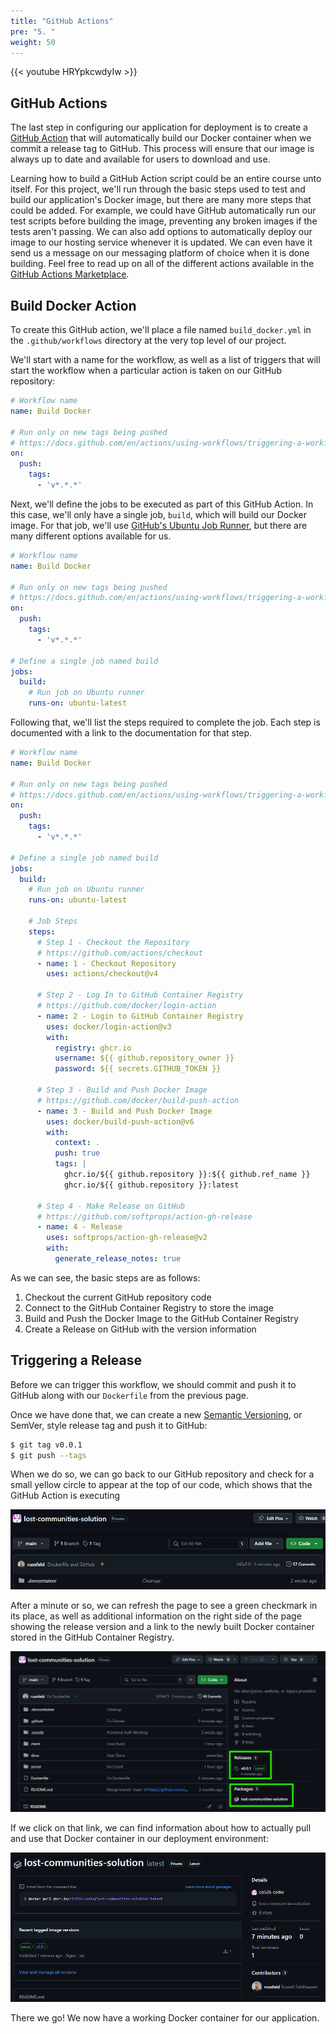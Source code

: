 ```yaml
---
title: "GitHub Actions"
pre: "5. "
weight: 50
---
```


{{< youtube HRYpkcwdyIw >}}

## GitHub Actions

The last step in configuring our application for deployment is to create a [GitHub Action](https://github.com/features/actions) that will automatically build our Docker container when we commit a release tag to GitHub. This process will ensure that our image is always up to date and available for users to download and use.

Learning how to build a GitHub Action script could be an entire course unto itself. For this project, we'll run through the basic steps used to test and build our application's Docker image, but there are many more steps that could be added. For example, we could have GitHub automatically run our test scripts before building the image, preventing any broken images if the tests aren't passing. We can also add options to automatically deploy our image to our hosting service whenever it is updated. We can even have it send us a message on our messaging platform of choice when it is done building. Feel free to read up on all of the different actions available in the [GitHub Actions Marketplace](https://github.com/marketplace?type=actions).

## Build Docker Action

To create this GitHub action, we'll place a file named `build_docker.yml` in the `.github/workflows` directory at the very top level of our project.

We'll start with a name for the workflow, as well as a list of triggers that will start the workflow when a particular action is taken on our GitHub repository:

```yml {title=".github/workflows/build_docker.yml"}
# Workflow name
name: Build Docker

# Run only on new tags being pushed
# https://docs.github.com/en/actions/using-workflows/triggering-a-workflow
on:
  push:
    tags:
      - 'v*.*.*'
```

Next, we'll define the jobs to be executed as part of this GitHub Action. In this case, we'll only have a single job, `build`, which will build our Docker image. For that job, we'll use [GitHub's Ubuntu Job Runner](https://docs.github.com/en/actions/using-github-hosted-runners/using-github-hosted-runners/about-github-hosted-runners), but there are many different options available for us. 

```yml {title=".github/workflows/build_docker.yml"}
# Workflow name
name: Build Docker

# Run only on new tags being pushed
# https://docs.github.com/en/actions/using-workflows/triggering-a-workflow
on:
  push:
    tags:
      - 'v*.*.*'

# Define a single job named build
jobs:
  build:
    # Run job on Ubuntu runner
    runs-on: ubuntu-latest
```

Following that, we'll list the steps required to complete the job. Each step is documented with a link to the documentation for that step.

```yml {title=".github/workflows/build_docker.yml"}
# Workflow name
name: Build Docker

# Run only on new tags being pushed
# https://docs.github.com/en/actions/using-workflows/triggering-a-workflow
on:
  push:
    tags:
      - 'v*.*.*'

# Define a single job named build
jobs:
  build:
    # Run job on Ubuntu runner
    runs-on: ubuntu-latest

    # Job Steps
    steps:
      # Step 1 - Checkout the Repository
      # https://github.com/actions/checkout
      - name: 1 - Checkout Repository
        uses: actions/checkout@v4

      # Step 2 - Log In to GitHub Container Registry
      # https://github.com/docker/login-action
      - name: 2 - Login to GitHub Container Registry
        uses: docker/login-action@v3
        with:
          registry: ghcr.io
          username: ${{ github.repository_owner }}
          password: ${{ secrets.GITHUB_TOKEN }}
      
      # Step 3 - Build and Push Docker Image
      # https://github.com/docker/build-push-action
      - name: 3 - Build and Push Docker Image
        uses: docker/build-push-action@v6
        with:
          context: .
          push: true
          tags: |
            ghcr.io/${{ github.repository }}:${{ github.ref_name }}
            ghcr.io/${{ github.repository }}:latest

      # Step 4 - Make Release on GitHub
      # https://github.com/softprops/action-gh-release
      - name: 4 - Release
        uses: softprops/action-gh-release@v2
        with:
          generate_release_notes: true
```

As we can see, the basic steps are as follows:

1. Checkout the current GitHub repository code
2. Connect to the GitHub Container Registry to store the image
3. Build and Push the Docker Image to the GitHub Container Registry
4. Create a Release on GitHub with the version information

## Triggering a Release

Before we can trigger this workflow, we should commit and push it to GitHub along with our `Dockerfile` from the previous page.

Once we have done that, we can create a new [Semantic Versioning](https://semver.org/), or SemVer, style release tag and push it to GitHub:

```bash {title="terminal"}
$ git tag v0.0.1
$ git push --tags
```

When we do so, we can go back to our GitHub repository and check for a small yellow circle to appear at the top of our code, which shows that the GitHub Action is executing

![Running Action](/images/examples/07/deploy_4.png)

After a minute or so, we can refresh the page to see a green checkmark in its place, as well as additional information on the right side of the page showing the release version and a link to the newly built Docker container stored in the GitHub Container Registry.

![Completed Build](/images/examples/07/deploy_5.png)

If we click on that link, we can find information about how to actually pull and use that Docker container in our deployment environment:

![Final Container](/images/examples/07/deploy_6.png)

There we go! We now have a working Docker container for our application.